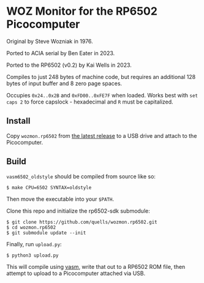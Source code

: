 # WOZ Monitor for the RP6502 Picocomputer

Original by Steve Wozniak in 1976.

Ported to ACIA serial by Ben Eater in 2023.

Ported to the RP6502 (v0.2) by Kai Wells in 2023.

Compiles to just 248 bytes of machine code, but requires an additional 128 bytes of input buffer and 8 zero page spaces.

Occupies `0x24..0x2B` and `0xFD00..0xFE7F` when loaded. Works best with `set caps 2` to force capslock - hexadecimal and `R` must be capitalized.

## Install

Copy `wozmon.rp6502` from [the latest release](https://github.com/quells/wozmon.rp6502/releases) to a USB drive and attach to the Picocomputer.

## Build

`vasm6502_oldstyle` should be compiled from source like so:

```
$ make CPU=6502 SYNTAX=oldstyle
```

Then move the executable into your `$PATH`.

Clone this repo and initialize the rp6502-sdk submodule:

```
$ git clone https://github.com/quells/wozmon.rp6502.git
$ cd wozmon.rp6502
$ git submodule update --init
```

Finally, run `upload.py`:

```
$ python3 upload.py
```

This will compile using [vasm](http://sun.hasenbraten.de/vasm/), write that out to a RP6502 ROM file, then attempt to upload to a Picocomputer attached via USB.
